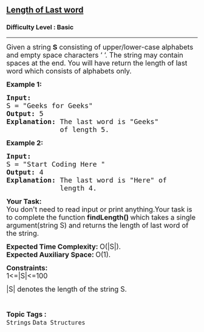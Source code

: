 <h2><a href="https://www.geeksforgeeks.org/problems/length-of-last-word5721/1?page=1&difficulty=School,Basic&status=unsolved&sortBy=latest">Length of Last word</a></h2><h3>Difficulty Level : Basic</h3><hr><div class="problems_problem_content__Xm_eO"><p><span style="font-size:18px">Given a string <strong>S</strong> consisting of upper/lower-case alphabets and empty space characters ‘ ‘. The string may contain spaces at the end. You will have return the length of last word which consists of alphabets only.</span></p>

<p><span style="font-size:18px"><strong>Example 1:</strong></span></p>

<pre><span style="font-size:18px"><strong>Input:
</strong>S = "Geeks for Geeks"<strong>
Output: </strong>5
<strong>Explanation: </strong>The last word is "Geeks" 
&nbsp;            of length 5.</span></pre>

<p><span style="font-size:18px"><strong>Example 2:</strong></span></p>

<pre><span style="font-size:18px"><strong>Input:
</strong>S = "Start Coding Here "
<strong>Output: </strong>4
<strong>Explanation: </strong>The last word is "Here" of
&nbsp;            length 4.</span></pre>

<p><span style="font-size:18px"><strong>Your Task:</strong><br>
You don't&nbsp;need to&nbsp;read&nbsp;input or print anything.Your task is to complete the function <strong>findLength()&nbsp;</strong>which takes a single argument(string S) and returns the length of last word of the string.</span></p>

<p><span style="font-size:18px"><strong>Expected Time Complexity:&nbsp;</strong>O(|S|).<br>
<strong>Expected Auxiliary Space:&nbsp;</strong>O(1).</span></p>

<p><span style="font-size:18px"><strong>Constraints:</strong><br>
1&lt;=|S|&lt;=100</span></p>

<p><span style="font-size:18px">|S| denotes the length of the string S.</span></p>
</div><br><p><span style=font-size:18px><strong>Topic Tags : </strong><br><code>Strings</code>&nbsp;<code>Data Structures</code>&nbsp;
